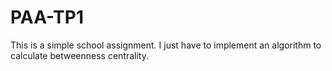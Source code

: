 # PAA-TP1
This is a simple school assignment. I just have to implement an algorithm to calculate betweenness centrality.
